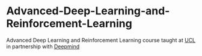 # Advanced-Deep-Learning-and-Reinforcement-Learning
Advanced Deep Learning and Reinforcement Learning course taught at [UCL](http://www.cs.ucl.ac.uk/current_students/syllabus/compgi/compgi22_advanced_deep_learning_and_reinforcement_learning/) in partnership with [Deepmind](https://deepmind.com/blog/)
